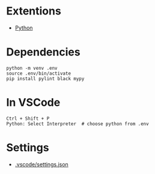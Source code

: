 # Extentions

- [Python](https://marketplace.visualstudio.com/items?itemName=ms-python.python)

# Dependencies

```console
python -m venv .env
source .env/bin/activate
pip install pylint black mypy
```

# In VSCode

```console
Ctrl + Shift + P
Python: Select Interpreter  # choose python from .env
```

# Settings
- [.vscode/settings.json](.vscode/settings.json)
